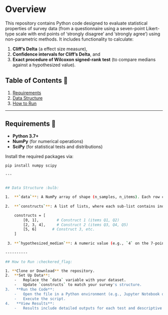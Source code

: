 # Overview

This repository contains Python code designed to evaluate statistical properties of survey data (from a questionnaire using a seven-point Likert-type scale with end points of ‘strongly disagree’ and ‘strongly agree’) using non-parametric methods. It includes functionality to calculate:

1. **Cliff’s Delta** (a effect size measure),  
2. **Confidence intervals for Cliff’s Delta**, and  
3. **Exact procedure of Wilcoxon signed-rank test** (to compare medians against a hypothesized value).


## Table of Contents :memo:

1. [Requirements](#requirements)  
2. [Data Structure](#data-structure)  
4. [How to Run](#how-to-run)  

---

## Requirements :wrench:

- **Python 3.7+**  
- **NumPy** (for numerical operations)  
- **SciPy** (for statistical tests and distributions)  

Install the required packages via:

```bash
pip install numpy scipy

---


## Data Structure :bulb:

1.  **`data`**: A NumPy array of shape (n_samples, n_items). Each row corresponds to a participant’s responses, and each column corresponds to a survey question (item).
    
2.  **`constructs`**: A list of lists, where each sub-list contains indices for items that belong to a specific construct. For example:

    constructs = [
        [0, 1],        # Construct 1 (items Q1, Q2)
        [2, 3, 4],     # Construct 2 (items Q3, Q4, Q5)
        [5, 6]       # Construct 3, etc.
    ]
    
 3. **`hypothesized_median`**: A numeric value (e.g., `4` on the 7-point Likert scale) against which the medians of survey responses are tested.
    
----------

## How to Run :checkered_flag:

1. **Clone or Download** the repository.
2.  **Set Up Data**:
    -   Replace the `data` variable with your dataset.
    -   Update `constructs` to match your survey's structure.
3.   **Run the Code**:
    -   Open the file in a Python environment (e.g., Jupyter Notebook or an IDE).
    -   Execute the script.
4.   **View Results**:
    -   Results include detailed outputs for each test and descriptive statistics.



